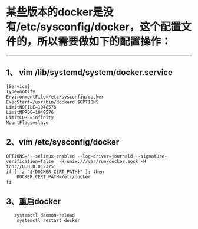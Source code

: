 # 某些版本的docker是没有/etc/sysconfig/docker，这个配置文件的，所以需要做如下的配置操作：

------

## 1、 vim  /lib/systemd/system/docker.service

```
[Service]
Type=notify
EnvironmentFile=/etc/sysconfig/docker
ExecStart=/usr/bin/dockerd $OPTIONS
LimitNOFILE=1048576
LimitNPROC=1048576
LimitCORE=infinity
MountFlags=slave
```

## 2、vim /etc/sysconfig/docker

```
OPTIONS='--selinux-enabled --log-driver=journald --signature-verification=false  -H unix:///var/run/docker.sock -H tcp://0.0.0.0:2375'
if [ -z "${DOCKER_CERT_PATH}" ]; then
    DOCKER_CERT_PATH=/etc/docker
fi
```

## 3、重启docker

```
   systemctl daemon-reload
    systemctl restart docker
```
